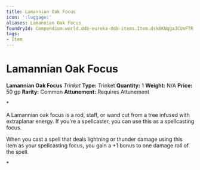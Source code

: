 ```yaml
---
title: Lamannian Oak Focus
icon: ':luggage:'
aliases: Lamannian Oak Focus
foundryId: Compendium.world.ddb-eureka-ddb-items.Item.dsk6KNqgaJCUmFTR
tags:
- Item
---
```


# Lamannian Oak Focus

**Lamannian Oak Focus**
_Trinket_
**Type:** Trinket
**Quantity:** 1
**Weight:** N/A
**Price:** 50 gp
**Rarity:** Common
**Attunement:** Requires Attunement

*<p>A Lamannian oak focus is a rod, staff, or wand cut from a tree infused with extraplanar energy. If you're a spellcaster, you can use this as a spellcasting focus.

When you cast a spell that deals lightning or thunder damage using this item as your spellcasting focus, you gain a +1 bonus to one damage roll of the spell.</p>*